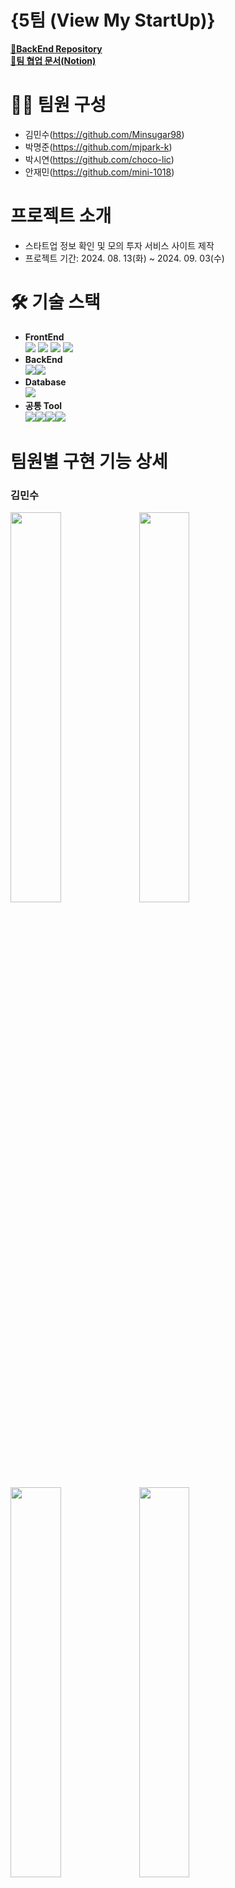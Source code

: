# {5팀 (View My StartUp)}

[📝**BackEnd Repository**](https://github.com/mjpark-k/1-ViewMyStartup-5-BE)  
[📝**팀 협업 문서(Notion)**](https://www.notion.so/01cfaff9d9714af3a4efc36e6c2e7b3c?v=6af144344def49b08b4a356710c46dbc)

# 🙋‍♂️ 팀원 구성

- 김민수(https://github.com/Minsugar98)
- 박명준(https://github.com/mjpark-k)
- 박시연(https://github.com/choco-lic)
- 안재민(https://github.com/mini-1018)

# 프로젝트 소개

- 스타트업 정보 확인 및 모의 투자 서비스 사이트 제작
- 프로젝트 기간: 2024. 08. 13(화) ~ 2024. 09. 03(수)

# 🛠 기술 스택

- **FrontEnd**  
  ![](https://img.shields.io/badge/JavaScript-F7DF1E?style=for-the-badge&logo=JavaScript&logoColor=white) ![](https://img.shields.io/badge/React-20232A?style=for-the-badge&logo=react&logoColor=61DAFB) ![](https://img.shields.io/badge/CSS-239120?&style=for-the-badge&logo=css3&logoColor=white) ![](https://img.shields.io/badge/React_Router-CA4245?style=for-the-badge&logo=react-router&logoColor=white)
- **BackEnd**  
  ![](https://img.shields.io/badge/Express.js-404D59?style=for-the-badge)![](https://img.shields.io/badge/Prisma-3982CE?style=for-the-badge&logo=Prisma&logoColor=white)
- **Database**  
  ![](https://img.shields.io/badge/PostgreSQL-316192?style=for-the-badge&logo=postgresql&logoColor=white)
- **공통 Tool**  
  ![](https://img.shields.io/badge/GitHub-100000?style=for-the-badge&logo=github&logoColor=white)![](https://img.shields.io/badge/Notion-000000?style=for-the-badge&logo=notion&logoColor=white)![](https://img.shields.io/badge/Discord-7289DA?style=for-the-badge&logo=discord&logoColor=white)![](https://img.shields.io/badge/Netlify-00C7B7?style=for-the-badge&logo=netlify&logoColor=white)

# 팀원별 구현 기능 상세

### 김민수

<img src="https://github.com/user-attachments/assets/ad6afff7-0b82-4d81-ab10-1b7ca5d63a5b" width="40%" height="40%">
<img src="https://github.com/user-attachments/assets/db9ffbc4-18ca-44bc-8542-80c14301ac68" width="40%" height="40%">
<img src="https://github.com/user-attachments/assets/5259e125-57f7-48d7-ad67-a070e2092da4" width="40%" height="40%">
<img src="https://github.com/user-attachments/assets/1461f714-c62b-4f18-b728-0c0b2d8f5f3d" width="40%" height="40%">

- **공용 Modal 컴포넌트(기본 틀)**
- **비교 결과 페이지**
  - 기업 상세 페이지 데이터로 투자 하기
  - 나의 기업 데이터로 투자 하기
  - 나의 기업, 비교 기업 데이터로 비교 결과 확인
  - 나의 기업 데이터로 상위, 하위 2위 순위 확인
  - 반응형 레이아웃 구현

### 박명준

<img src="https://github.com/user-attachments/assets/659966e9-8bb3-475d-9287-61f55322e4d0" width="70%" height="70%">

- **Nav 컴포넌트**
  - sticky 기능 추가 / NavLink의 active style을 통해 하이라이트 표현
  - 반응형 레이아웃 구현

<img src="https://github.com/user-attachments/assets/d6fc3fe3-3892-4d2f-8073-db880d253796" width="40%" height="40%">
<img src="https://github.com/user-attachments/assets/14049505-140a-4a6f-b67f-e4672e3b0f4d" width="40%" height="40%">
<img src="https://github.com/user-attachments/assets/6abda344-3661-4af6-904a-b54bf8f9d857" width="40%" height="40%">
<img src="https://github.com/user-attachments/assets/b5e9abd8-d78d-47fe-9631-71844a07c5ff" width="40%" height="40%">

- **나의 기업 비교 선택 페이지**
  - 모달 속 axios(GET)를 통해 나의 기업, 비교 기업 선택 기능 구현
  - 여러 버튼의 조건 처리
  - keyword를 통해 검색 기능 구현
  - 반응형 레이아웃 구현

### 박시연

<img src="https://github.com/user-attachments/assets/b52636e9-1bdd-4134-ac19-c657f1380672" width="40%" height="40%">
<img src="https://github.com/user-attachments/assets/5d59ff85-415c-44cd-9e84-19125ac0f2ab" width="40%" height="40%">

- **기업 전체 리스트 조회 페이지**
- **투자 현황 페이지**
- **비교 현황 페이지**
  - 반응형 레이아웃 구현
  - 검색기능과 정렬기능 구현

### 안재민

<img src="https://github.com/user-attachments/assets/700b22c4-0d97-4c31-8b66-fe57514e9a48" width="40%" height="40%">
<img src="https://github.com/user-attachments/assets/b4d6f6a1-5d9f-4a18-9666-8d60f0fd5dca" width="40%" height="40%">
<img src="https://github.com/user-attachments/assets/26543711-a54b-49e6-9479-9a9a70b6c37d" width="40%" height="40%">
<img src="https://github.com/user-attachments/assets/eab0ff56-44ae-4d9b-8625-5d8c227fd71e" width="40%" height="40%">
<img src="https://github-production-user-asset-6210df.s3.amazonaws.com/167840750/363052031-2574c423-5fcd-47c8-a300-9685270083a2.png?X-Amz-Algorithm=AWS4-HMAC-SHA256&X-Amz-Credential=AKIAVCODYLSA53PQK4ZA%2F20240830%2Fus-east-1%2Fs3%2Faws4_request&X-Amz-Date=20240830T053145Z&X-Amz-Expires=300&X-Amz-Signature=faee644583020882a6aa58a11430ed4fe790881ccb899bfdbb1c0d4db9d58ddc&X-Amz-SignedHeaders=host&actor_id=103097363&key_id=0&repo_id=841765715" width="40%" height="40%">

- **공용 Button 컴포넌트**
  - 일반 버튼과 페이지네이션 버튼 2가지 컴포넌트
  - 각각 한개의 컴포넌트로 전체 페이지에서 활용
- **기업 상세 페이지**
  - 기업리스트 클릭 시 해당 ID의 기업상세 페이지로 이동
  - 삭제 팝업 드롭다운
  - 비밀번호 유효성검사 후 일치하면 삭제되도록 삭제API 기능구현
  - 비밀번호가 일치하지 않을 경우 삭제 실패 팝업으로 변경
  - 투자내역이 없는 경우 텍스트 출력
  - 반응형 레이아웃 구현
- **NOT FOUND 페이지**
  - 잘못된 url일 경우 NOT FOUND 페이지로 이동

# 📂 파일구조

<details>
  <summary>파일 구조</summary>
  <pre>
📦src
 ┣ 📂components
 ┃ ┣ 📂addStartup
 ┃ ┃ ┣ 📂modal
 ┃ ┃ ┃ ┣ 📜modal.css
 ┃ ┃ ┃ ┗ 📜modal.js
 ┃ ┃ ┣ 📜addStartup.css
 ┃ ┃ ┗ 📜addStartup.js
 ┃ ┣ 📂Buttons
 ┃ ┃ ┣ 📜ActionButton.css
 ┃ ┃ ┣ 📜ActionButton.js
 ┃ ┃ ┣ 📜PaginationButton.css
 ┃ ┃ ┗ 📜PaginationButton.js
 ┃ ┣ 📂ChipContent
 ┃ ┃ ┣ 📜ChipContent.css
 ┃ ┃ ┗ 📜ChipContent.js
 ┃ ┣ 📂ComapanyItem
 ┃ ┃ ┣ 📜CompanyItem.css
 ┃ ┃ ┗ 📜CompanyItem.js
 ┃ ┣ 📂CompanyChip
 ┃ ┃ ┣ 📜CompanyChip.css
 ┃ ┃ ┗ 📜CompanyChip.js
 ┃ ┣ 📂CompanyDetail
 ┃ ┃ ┣ 📂Forms
 ┃ ┃ ┃ ┣ 📜DeleteFailForm.css
 ┃ ┃ ┃ ┣ 📜DeleteFailForm.js
 ┃ ┃ ┃ ┣ 📜DeleteModalForm.css
 ┃ ┃ ┃ ┗ 📜DeleteModalForm.js
 ┃ ┃ ┣ 📂Inputs
 ┃ ┃ ┃ ┣ 📜Inputs.css
 ┃ ┃ ┃ ┗ 📜Inputs.js
 ┃ ┃ ┣ 📜CompanyDetail.css
 ┃ ┃ ┣ 📜CompanyDetail.js
 ┃ ┃ ┣ 📜InvesterList.css
 ┃ ┃ ┣ 📜InvesterList.js
 ┃ ┃ ┣ 📜InvesterListDropdown.css
 ┃ ┃ ┗ 📜InvesterListDropdown.js
 ┃ ┣ 📂CompanyRank
 ┃ ┃ ┣ 📂InvestList
 ┃ ┃ ┃ ┣ 📜CompanyRankInvestList.js
 ┃ ┃ ┃ ┣ 📜CompanyRankInvestTitle.js
 ┃ ┃ ┃ ┣ 📜InvestList.module.css
 ┃ ┃ ┃ ┗ 📜InvestTitle.module.css
 ┃ ┃ ┣ 📜CompanyRank.css
 ┃ ┃ ┗ 📜CompanyRank.js
 ┃ ┣ 📂ComparisonList
 ┃ ┃ ┣ 📜ComparisonList.js
 ┃ ┃ ┣ 📜ComparisonList.module.css
 ┃ ┃ ┣ 📜ComparisonTitle.js
 ┃ ┃ ┗ 📜ComparisonTitle.module.css
 ┃ ┣ 📂ComparisonViewer
 ┃ ┃ ┣ 📂InvestList
 ┃ ┃ ┃ ┣ 📜ComparisonInvestList.js
 ┃ ┃ ┃ ┣ 📜ComparisonInvestTitle.js
 ┃ ┃ ┃ ┣ 📜InvestList.module.css
 ┃ ┃ ┃ ┗ 📜InvestTitle.module.css
 ┃ ┃ ┣ 📜ComparisonViewer.css
 ┃ ┃ ┗ 📜ComparisonViewer.js
 ┃ ┣ 📂InvestList
 ┃ ┃ ┣ 📜InvestList.js
 ┃ ┃ ┣ 📜InvestList.module.css
 ┃ ┃ ┣ 📜InvestTitle.js
 ┃ ┃ ┗ 📜InvestTitle.module.css
 ┃ ┣ 📂Layout
 ┃ ┃ ┣ 📜Layout.css
 ┃ ┃ ┗ 📜Layout.js
 ┃ ┣ 📂modal
 ┃ ┃ ┣ 📜modal.css
 ┃ ┃ ┗ 📜modal.js
 ┃ ┣ 📂MyCompany
 ┃ ┃ ┣ 📜MyCompany.css
 ┃ ┃ ┗ 📜MyCompany.js
 ┃ ┣ 📂Nav
 ┃ ┃ ┣ 📜Nav.css
 ┃ ┃ ┗ 📜Nav.js
 ┃ ┣ 📂OtherCompany
 ┃ ┃ ┣ 📜OtherCompany.css
 ┃ ┃ ┗ 📜OtherCompany.js
 ┃ ┗ 📂StartupList
 ┃ ┃ ┣ 📜StartupList.js
 ┃ ┃ ┣ 📜StartupList.module.css
 ┃ ┃ ┣ 📜StartupTitle.js
 ┃ ┃ ┗ 📜StartupTitle.module.css
 ┣ 📂images
 ┃ ┣ 📜btn-plus.svg
 ┃ ┣ 📜complete.png
 ┃ ┣ 📜delete-chip.svg
 ┃ ┣ 📜delete-img.svg
 ┃ ┣ 📜ic_search.svg
 ┃ ┣ 📜ic_toggle.svg
 ┃ ┣ 📜initialization.png
 ┃ ┣ 📜initialization.svg
 ┃ ┣ 📜kebab.svg
 ┃ ┣ 📜logo-img.svg
 ┃ ┣ 📜Mask group.svg
 ┃ ┣ 📜navLogo.png
 ┃ ┣ 📜not-found.png
 ┃ ┣ 📜page-before-button.png
 ┃ ┣ 📜page-next-button.png
 ┃ ┣ 📜pass-close.svg
 ┃ ┣ 📜pass-open.svg
 ┃ ┣ 📜search-button.svg
 ┃ ┣ 📜search-delete.svg
 ┃ ┗ 📜visibility-eye.png
 ┣ 📂pages
 ┃ ┣ 📂CompanyDetailPage
 ┃ ┃ ┣ 📜CompanyDetailPage.css
 ┃ ┃ ┗ 📜CompanyDetailPage.js
 ┃ ┣ 📂CompareCompany
 ┃ ┃ ┣ 📜CompareCompany.css
 ┃ ┃ ┗ 📜CompareCompany.js
 ┃ ┣ 📂ComparisonPage
 ┃ ┃ ┣ 📜ComparisonViewer.css
 ┃ ┃ ┗ 📜ComparisonViewer.js
 ┃ ┣ 📂investment
 ┃ ┃ ┣ 📜investment.css
 ┃ ┃ ┗ 📜investment.js
 ┃ ┣ 📂InvestPage
 ┃ ┃ ┣ 📜InvestViewer.css
 ┃ ┃ ┗ 📜InvestViewer.js
 ┃ ┣ 📂NotFoundPage
 ┃ ┃ ┣ 📜NotFoundPage.css
 ┃ ┃ ┗ 📜NotFoundPage.js
 ┃ ┗ 📂StartupPage
 ┃ ┃ ┣ 📜StartupViewer.css
 ┃ ┃ ┗ 📜StartupViewer.js
 ┣ 📜api.js
 ┣ 📜App.js
 ┣ 📜index.css
 ┣ 📜index.js
 ┗ 📜reset.css
  </pre>
</details>

# 🏁 구현 홈페이지

[View My StartUp](https://view-my-startup-5.netlify.app)

# 😊 프로젝트 회고록

[프로젝트 회고록](https://www.notion.so/861a295e70264888a1bdc67ddc8c2913)
